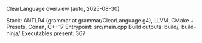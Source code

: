 ClearLanguage overview (auto, 2025-08-30)

Stack: ANTLR4 (grammar at grammar/ClearLanguage.g4), LLVM, CMake + Presets, Conan, C++17
Entrypoint: src/main.cpp
Build outputs: build/, build-ninja/
Executables present: 367
